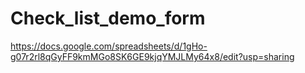 # Check_list_demo_form
https://docs.google.com/spreadsheets/d/1gHo-g07r2rl8qGyFF9kmMGo8SK6GE9kjqYMJLMy64x8/edit?usp=sharing
